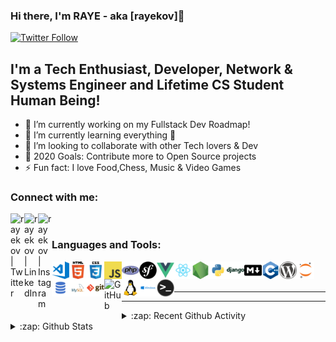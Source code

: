 ### Hi there, I'm RAYE - aka [rayekov]👋

[![Twitter Follow](https://img.shields.io/twitter/follow/rayekov?color=1DA1F2&logo=twitter&style=for-the-badge)](https://twitter.com/intent/follow?original_referer=https%3A%2F%2Fgithub.com%2Frayekov&screen_name=rayekov)

## I'm a Tech Enthusiast, Developer, Network & Systems Engineer and Lifetime CS Student Human Being!

- 🔭 I’m currently working on my Fullstack Dev Roadmap!
- 🌱 I’m currently learning everything 🤣
- 👯 I’m looking to collaborate with other Tech lovers & Dev
- 🥅 2020 Goals: Contribute more to Open Source projects
- ⚡ Fun fact: I love Food,Chess, Music & Video Games


### Connect with me:


[<img align="left" marging="8px" alt="rayekov | Twitter" width="22px" src="https://cdn.jsdelivr.net/npm/simple-icons@v3/icons/twitter.svg" />][twitter]
[<img align="left" marging="8px" alt="rayekov | LinkedIn" width="22px" src="https://cdn.jsdelivr.net/npm/simple-icons@v3/icons/linkedin.svg" />][linkedin]
[<img align="left" marging="8px" alt="rayekov | Instagram" width="22px" src="https://cdn.jsdelivr.net/npm/simple-icons@v3/icons/instagram.svg" />][instagram]

<br />

### Languages and Tools:

<img align="left" marging="8px" alt="Visual Studio Code" width="28px" src="https://raw.githubusercontent.com/github/explore/80688e429a7d4ef2fca1e82350fe8e3517d3494d/topics/visual-studio-code/visual-studio-code.png" />
<img align="left" marging="8px" alt="HTML5" width="28px" src="https://raw.githubusercontent.com/github/explore/80688e429a7d4ef2fca1e82350fe8e3517d3494d/topics/html/html.png" />
<img align="left" marging="8px" alt="CSS3" width="28px" src="https://raw.githubusercontent.com/github/explore/80688e429a7d4ef2fca1e82350fe8e3517d3494d/topics/css/css.png" />
<img align="left" marging="8px" alt="JavaScript" width="28px" src="https://raw.githubusercontent.com/github/explore/80688e429a7d4ef2fca1e82350fe8e3517d3494d/topics/javascript/javascript.png" />
<img align="left" marging="8px" alt="php" width="28px" src="https://raw.githubusercontent.com/github/explore/ccc16358ac4530c6a69b1b80c7223cd2744dea83/topics/php/php.png" />
<img align="left" marging="8px" alt="Symfony" width="28px" src="https://raw.githubusercontent.com/github/explore/d0c5a5e31e1776ad62379ef5f6b703bcf107d3a3/topics/symfony/symfony.png" />
<img align="left" marging="8px" alt="Vue" width="28px" src="https://raw.githubusercontent.com/github/explore/80688e429a7d4ef2fca1e82350fe8e3517d3494d/topics/vue/vue.png" />
<img align="left" marging="8px" alt="React" width="28px" src="https://raw.githubusercontent.com/github/explore/80688e429a7d4ef2fca1e82350fe8e3517d3494d/topics/react/react.png" />

<img align="left" marging="8px" alt="Node.js" width="28px" src="https://raw.githubusercontent.com/github/explore/80688e429a7d4ef2fca1e82350fe8e3517d3494d/topics/nodejs/nodejs.png" />
<img align="left" marging="8px" alt="python" width="28px" src="https://raw.githubusercontent.com/github/explore/80688e429a7d4ef2fca1e82350fe8e3517d3494d/topics/python/python.png" />
<img align="left" marging="8px" alt="Django" width="28px" src="https://raw.githubusercontent.com/github/explore/80688e429a7d4ef2fca1e82350fe8e3517d3494d/topics/django/django.png" />
<img align="left" marging="8px" alt="Markdown" width="28px" src="https://raw.githubusercontent.com/github/explore/80688e429a7d4ef2fca1e82350fe8e3517d3494d/topics/markdown/markdown.png" />
<img align="left" marging="8px" alt="C++" width="28px" src="https://raw.githubusercontent.com/github/explore/80688e429a7d4ef2fca1e82350fe8e3517d3494d/topics/cpp/cpp.png" />

<img align="left" marging="8px" alt="Wordpress" width="28px" src="https://raw.githubusercontent.com/github/explore/80688e429a7d4ef2fca1e82350fe8e3517d3494d/topics/wordpress/wordpress.png" />
<img align="left" marging="8px" alt="Jupyter Notebook" width="28px" src="https://raw.githubusercontent.com/github/explore/80688e429a7d4ef2fca1e82350fe8e3517d3494d/topics/jupyter-notebook/jupyter-notebook.png" />



<img align="left" marging="8px" alt="SQL" width="28px" src="https://raw.githubusercontent.com/github/explore/80688e429a7d4ef2fca1e82350fe8e3517d3494d/topics/sql/sql.png" />
<img align="left" marging="8px" alt="MySQL" width="28px" src="https://raw.githubusercontent.com/github/explore/80688e429a7d4ef2fca1e82350fe8e3517d3494d/topics/mysql/mysql.png" />

<img align="left" marging="8px" alt="Git" width="28px" src="https://raw.githubusercontent.com/github/explore/80688e429a7d4ef2fca1e82350fe8e3517d3494d/topics/git/git.png" />
<img align="left" marging="8px" alt="GitHub" width="28px" src="https://raw.githubusercontent.com/github/explore/78df643247d429f6cc873"28c0622819ad797942/topics/github/github.png" />

<img align="left" marging="8px" alt="Linux" width="28px" src="https://raw.githubusercontent.com/github/explore/80688e429a7d4ef2fca1e82350fe8e3517d3494d/topics/linux/linux.png" />
<img align="left" marging="8px" alt="Windows" width="28px" src="https://raw.githubusercontent.com/github/explore/80688e429a7d4ef2fca1e82350fe8e3517d3494d/topics/windows/windows.png" />

<img align="left" marging="8px" alt="Terminal" width="28px" src="https://raw.githubusercontent.com/github/explore/80688e429a7d4ef2fca1e82350fe8e3517d3494d/topics/terminal/terminal.png" /> 

<br />
<br />

---

<!--  -->

---

<details>
  <summary>:zap: Recent Github Activity</summary>
  
<!--START_SECTION:activity-->

<!--END_SECTION:activity-->

</details>

<details>
  <summary>:zap: Github Stats</summary>

  <img align="left" marging="8px" alt="rayekov's Github Stats" src="https://github-readme-stats.rayekov.vercel.app/api?username=rayekov&show_icons=true&hide_border=true" />

</details>

<!-- [website]: https://rayekov.com -->
[twitter]: https://twitter.com/rayekov
<!-- [youtube]: https://youtube.com/rayekov -->
[instagram]: https://instagram.com/rayekov
[linkedin]: https://linkedin.com/in/rayekov
